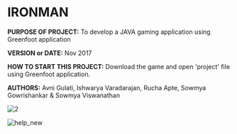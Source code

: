**IRONMAN**   
=============

**PURPOSE OF PROJECT:** To develop a JAVA gaming application using Greenfoot application

**VERSION or DATE:** Nov 2017

**HOW TO START THIS PROJECT:** Download the game and open 'project' file using Greenfoot application.

**AUTHORS:** Avni Gulati, Ishwarya Varadarajan, Rucha Apte, Sowmya Gowrishankar & Sowmya Viswanathan

![2](https://user-images.githubusercontent.com/25673997/34020895-a149feec-e0eb-11e7-80e4-50be9d3997f9.jpg)

![help_new](https://user-images.githubusercontent.com/25673997/34020903-abb717ac-e0eb-11e7-889c-d65c970837d4.jpg)
